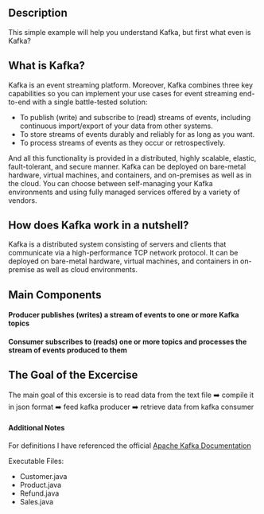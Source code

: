 ## Description 
This simple example will help you understand Kafka, but first what even is Kafka?  

## What is Kafka?
Kafka is an event streaming platform. Moreover, Kafka combines three key capabilities so you can implement your use cases for event streaming end-to-end with a single battle-tested solution:

* To publish (write) and subscribe to (read) streams of events, including continuous import/export of your data from other systems.
* To store streams of events durably and reliably for as long as you want.
* To process streams of events as they occur or retrospectively.

And all this functionality is provided in a distributed, highly scalable, elastic, fault-tolerant, and secure manner. Kafka can be deployed on bare-metal hardware, virtual machines, and containers, and on-premises as well as in the cloud. You can choose between self-managing your Kafka environments and using fully managed services offered by a variety of vendors.

## How does Kafka work in a nutshell?
Kafka is a distributed system consisting of servers and clients that communicate via a high-performance TCP network protocol. It can be deployed on bare-metal hardware, virtual machines, and containers in on-premise as well as cloud environments.

## Main Components

#### Producer publishes (writes) a stream of events to one or more Kafka topics

#### Consumer subscribes to (reads) one or more topics and processes the stream of events produced to them

## The Goal of the Excercise
The main goal of this excersie is to read data from the text file :arrow_right: compile it in json format :arrow_right: feed kafka producer :arrow_right: retrieve data from kafka consumer 

#### Additional Notes
For definitions I have referenced the official <a href="https://kafka.apache.org/intro"> Apache Kafka Documentation </a>

Executable Files: 
* Customer.java
* Product.java
* Refund.java 
* Sales.java


